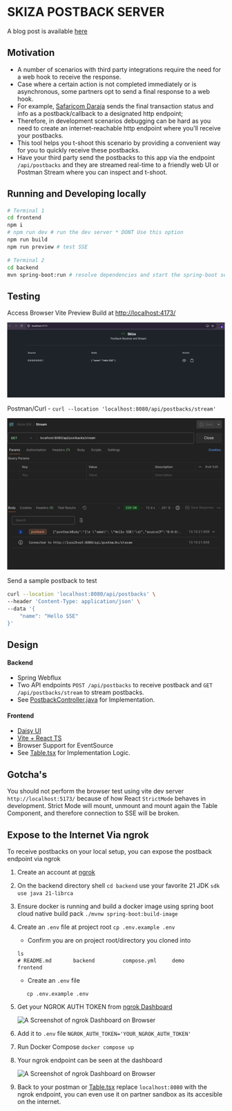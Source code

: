 # SKIZA POSTBACK SERVER

A blog post is available [here](https://medium.com/@itscosmas/react-spring-webflux-server-sent-events-2d56bfd0decd)

## Motivation

- A number of scenarios with third party integrations require the need for a web hook to receive the response.
- Case where a certain action is not completed immediately or is asynchronous, some partners opt to send a final response to a web hook.
- For example, [Safaricom Daraja](https://developer.safaricom.co.ke/) sends the final transaction status and info as a postback/callback to a designated http endpoint; 
- Therefore, in development scenarios debugging can be hard as you need to create an internet-reachable http endpoint where you'll receive your postbacks.
- This tool helps you t-shoot this scenario by providing a convenient way for you to quickly receive these postbacks.
- Have your third party send the postbacks to this app via the endpoint `/api/postbacks` and they are streamed real-time to a friendly web UI or Postman Stream where you can inspect and t-shoot.

## Running and Developing locally

```sh
# Terminal 1
cd frontend
npm i
# npm run dev # run the dev server * DONT Use this option
npm run build
npm run preview # test SSE
```

```sh
# Terminal 2
cd backend
mvn spring-boot:run # resolve dependencies and start the spring-boot server
```

## Testing

Access Browser Vite Preview Build at [http://localhost:4173/]( http://localhost:4173/)

![A Screenshot of the Running Frontend on Browser](https://github.com/ItsCosmas/skiza-sse/blob/main/demo/web.png) <br />

Postman/Curl - `curl --location 'localhost:8080/api/postbacks/stream'`

![A Screenshot of testing on Postman](https://github.com/ItsCosmas/skiza-sse/blob/main/demo/postman.png) <br />

Send a sample postback to test

```sh
curl --location 'localhost:8080/api/postbacks' \
--header 'Content-Type: application/json' \
--data '{
    "name": "Hello SSE"
}'
```


## Design

#### Backend

- Spring Webflux
- Two API endpoints `POST /api/postbacks` to receive postback and `GET /api/postbacks/stream` to stream postbacks.
- See [PostbackController.java](https://github.com/ItsCosmas/skiza-sse/blob/main/backend/src/main/java/dev/cozy/skizasse/PostbackController.java) for Implementation.

#### Frontend

- [Daisy UI](https://daisyui.com/)
- [Vite + React TS](https://vite.dev/guide/)
- Browser Support for EventSource
- See [Table.tsx](https://github.com/ItsCosmas/skiza-sse/blob/main/frontend/src/components/table/Table.tsx) for Implementation Logic.

## Gotcha's
You should not perform the browser test using vite dev server `http://localhost:5173/` because of how React `StrictMode` behaves in development. 
Strict Mode will mount, unmount and mount again the Table Component, and therefore connection to SSE will be broken.

## Expose to the Internet Via ngrok

To receive postbacks on your local setup, you can expose the postback endpoint via ngrok
1. Create an account at [ngrok](https://dashboard.ngrok.com/)

2. On the backend directory shell `cd backend` use your favorite 21 JDK
`sdk use java 21-librca`

3. Ensure docker is running and build a docker image using spring boot cloud native build pack
`./mvnw spring-boot:build-image`

4. Create an `.env` file at project root `cp .env.example .env`
   - Confirm you are on project root/directory you cloned into
    ```shell
    ls
    # README.md       backend         compose.yml     demo            frontend
    ```
   - Create an `.env` file
   ```shell
      cp .env.example .env
    ```

5. Get your NGROK AUTH TOKEN from [ngrok Dashboard](https://dashboard.ngrok.com/get-started/your-authtoken)

   ![A Screenshot of ngrok Dashboard on Browser](https://github.com/ItsCosmas/skiza-sse/blob/main/demo/ngrok-token.png) <br />

6. Add it to `.env` file `NGROK_AUTH_TOKEN='YOUR_NGROK_AUTH_TOKEN'`

7. Run Docker Compose `docker compose up`

8. Your ngrok endpoint can be seen at the dashboard

   ![A Screenshot of ngrok Dashboard on Browser](https://github.com/ItsCosmas/skiza-sse/blob/main/demo/ngrok-token.png) <br />

9. Back to your postman or [Table.tsx](https://github.com/ItsCosmas/skiza-sse/blob/main/frontend/src/components/table/Table.tsx) replace `localhost:8080` with the ngrok endpoint, you can even use it on partner sandbox as its accesible on the internet.